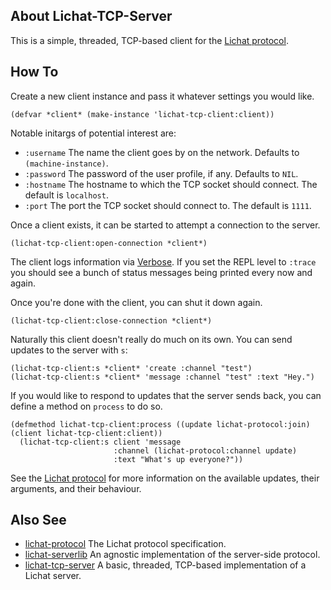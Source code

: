 ## About Lichat-TCP-Server
This is a simple, threaded, TCP-based client for the [Lichat protocol](https://shirakumo.org/projects/lichat-protocol).

## How To
Create a new client instance and pass it whatever settings you would like.

```
(defvar *client* (make-instance 'lichat-tcp-client:client))
```

Notable initargs of potential interest are:

* `:username` The name the client goes by on the network. Defaults to `(machine-instance)`.
* `:password` The password of the user profile, if any. Defaults to `NIL`.
* `:hostname` The hostname to which the TCP socket should connect. The default is `localhost`.
* `:port` The port the TCP socket should connect to. The default is `1111`.

Once a client exists, it can be started to attempt a connection to the server.

```
(lichat-tcp-client:open-connection *client*)
```

The client logs information via [Verbose](http://shinmera.github.io/verbose/). If you set the REPL level to `:trace` you should see a bunch of status messages being printed every now and again.

Once you're done with the client, you can shut it down again.

```
(lichat-tcp-client:close-connection *client*)
```

Naturally this client doesn't really do much on its own. You can send updates to the server with `s`:

```
(lichat-tcp-client:s *client* 'create :channel "test")
(lichat-tcp-client:s *client* 'message :channel "test" :text "Hey.")
```

If you would like to respond to updates that the server sends back, you can define a method on `process` to do so.

```
(defmethod lichat-tcp-client:process ((update lichat-protocol:join) (client lichat-tcp-client:client))
  (lichat-tcp-client:s client 'message
                       :channel (lichat-protocol:channel update)
                       :text "What's up everyone?"))
```

See the [Lichat protocol](https://shirakumo.org/projects/lichat-protocol) for more information on the available updates, their arguments, and their behaviour.

## Also See

* [lichat-protocol](https://shirakumo.org/projects/lichat-protocol) The Lichat protocol specification.
* [lichat-serverlib](https://shirakumo.org/projects/lichat-serverlib) An agnostic implementation of the server-side protocol.
* [lichat-tcp-server](https://shirakumo.org/projects/lichat-tcp-server) A basic, threaded, TCP-based implementation of a Lichat server.
